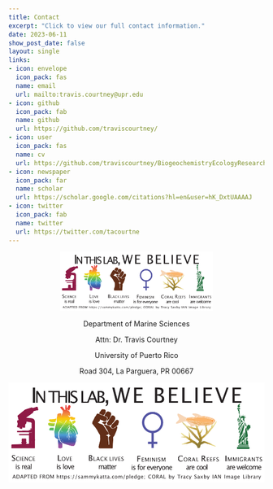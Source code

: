 ```yaml
---
title: Contact
excerpt: "Click to view our full contact information."
date: 2023-06-11
show_post_date: false
layout: single
links:
- icon: envelope
  icon_pack: fas
  name: email
  url: mailto:travis.courtney@upr.edu
- icon: github
  icon_pack: fab
  name: github
  url: https://github.com/traviscourtney/
- icon: user 
  icon_pack: fas
  name: cv
  url: https://github.com/traviscourtney/BiogeochemistryEcologyResearchGroup/raw/main/content/contact/TravisCourtneyCV.pdf
- icon: newspaper
  icon_pack: far
  name: scholar
  url: https://scholar.google.com/citations?hl=en&user=hK_DxtUAAAAJ
- icon: twitter
  icon_pack: fab
  name: twitter
  url: https://twitter.com/tacourtne
---
```


<div style="text-align: center;">

<img src="featured-hex.png" width="300"> 

Department of Marine Sciences

Attn: Dr. Travis Courtney

University of Puerto Rico

Road 304, La Parguera, PR 00667

<img src="we_believe.png" width="600"> 

</div>